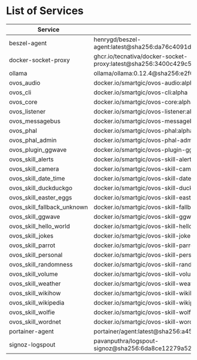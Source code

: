 # List of Services



| Service | Image |
| --- | --- |
| beszel-agent | henrygd/beszel-agent:latest@sha256:da76c4091dc5a1504d53df6e9b880ce3f5fe3adf369656fcf4f300970a4452e8 |
| docker-socket-proxy | ghcr.io/tecnativa/docker-socket-proxy:latest@sha256:3400c429c5f9e1b21d62130fb93b16e2e772d4fb7695bd52fc2b743800b9fe9e |
| ollama | ollama/ollama:0.12.4@sha256:e2f0af4a865c61b580cc17a7e2bda3c82083046b74c5a5402ce32a0d84454f9b |
| ovos_audio | docker.io/smartgic/ovos-audio:alpha |
| ovos_cli | docker.io/smartgic/ovos-cli:alpha |
| ovos_core | docker.io/smartgic/ovos-core:alpha |
| ovos_listener | docker.io/smartgic/ovos-listener:alpha |
| ovos_messagebus | docker.io/smartgic/ovos-messagebus:alpha |
| ovos_phal | docker.io/smartgic/ovos-phal:alpha |
| ovos_phal_admin | docker.io/smartgic/ovos-phal-admin:alpha |
| ovos_plugin_ggwave | docker.io/smartgic/ovos-plugin-ggwave:alpha |
| ovos_skill_alerts | docker.io/smartgic/ovos-skill-alerts:alpha |
| ovos_skill_camera | docker.io/smartgic/ovos-skill-camera:alpha |
| ovos_skill_date_time | docker.io/smartgic/ovos-skill-date-time:alpha |
| ovos_skill_duckduckgo | docker.io/smartgic/ovos-skill-duckduckgo:alpha |
| ovos_skill_easter_eggs | docker.io/smartgic/ovos-skill-easter-eggs:alpha |
| ovos_skill_fallback_unknown | docker.io/smartgic/ovos-skill-fallback-unknown:alpha |
| ovos_skill_ggwave | docker.io/smartgic/ovos-skill-ggwave:alpha |
| ovos_skill_hello_world | docker.io/smartgic/ovos-skill-hello-world:alpha |
| ovos_skill_jokes | docker.io/smartgic/ovos-skill-jokes:alpha |
| ovos_skill_parrot | docker.io/smartgic/ovos-skill-parrot:alpha |
| ovos_skill_personal | docker.io/smartgic/ovos-skill-personal:alpha |
| ovos_skill_randomness | docker.io/smartgic/ovos-skill-randomness:alpha |
| ovos_skill_volume | docker.io/smartgic/ovos-skill-volume:alpha |
| ovos_skill_weather | docker.io/smartgic/ovos-skill-weather:alpha |
| ovos_skill_wikihow | docker.io/smartgic/ovos-skill-wikihow:alpha |
| ovos_skill_wikipedia | docker.io/smartgic/ovos-skill-wikipedia:alpha |
| ovos_skill_wolfie | docker.io/smartgic/ovos-skill-wolfie:alpha |
| ovos_skill_wordnet | docker.io/smartgic/ovos-skill-wordnet:alpha |
| portainer-agent | portainer/agent:latest@sha256:a454c023f4b79ae308e372e5a4ab0d37961d6d8ad88fe5945544435203ded198 |
| signoz-logspout | pavanputhra/logspout-signoz@sha256:6da8ce12279a5262de8b2d5c083ce82d4c878c4eab702b4d328afe147ed7553b |

